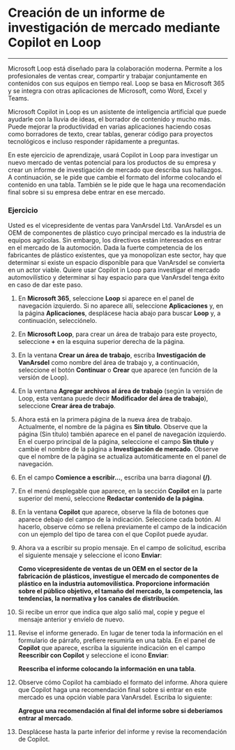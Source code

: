 
# Creación de un informe de investigación de mercado mediante Copilot en Loop
---
Microsoft Loop está diseñado para la colaboración moderna. Permite a los profesionales de ventas crear, compartir y trabajar conjuntamente en contenidos con sus equipos en tiempo real. Loop se basa en Microsoft 365 y se integra con otras aplicaciones de Microsoft, como Word, Excel y Teams.

Microsoft Copilot in Loop es un asistente de inteligencia artificial que puede ayudarle con la lluvia de ideas, el borrador de contenido y mucho más. Puede mejorar la productividad en varias aplicaciones haciendo cosas como borradores de texto, crear tablas, generar código para proyectos tecnológicos e incluso responder rápidamente a preguntas.

En este ejercicio de aprendizaje, usará Copilot in Loop para investigar un nuevo mercado de ventas potencial para los productos de su empresa y crear un informe de investigación de mercado que describa sus hallazgos. A continuación, se le pide que cambie el formato del informe colocando el contenido en una tabla. También se le pide que le haga una recomendación final sobre si su empresa debe entrar en ese mercado.

### Ejercicio

Usted es el vicepresidente de ventas para VanArsdel Ltd. VanArsdel es un OEM de componentes de plástico cuyo principal mercado es la industria de equipos agrícolas. Sin embargo, los directivos están interesados en entrar en el mercado de la automoción. Dada la fuerte competencia de los fabricantes de plástico existentes, que ya monopolizan este sector, hay que determinar si existe un espacio disponible para que VanArsdel se convierta en un actor viable. Quiere usar Copilot in Loop para investigar el mercado automovilístico y determinar si hay espacio para que VanArsdel tenga éxito en caso de dar este paso.

1.  En **Microsoft 365**, seleccione **Loop** si aparece en el panel de navegación izquierdo. Si no aparece allí, seleccione **Aplicaciones** y, en la página **Aplicaciones**, desplácese hacia abajo para buscar **Loop** y, a continuación, selecciónelo.
2.  En **Microsoft Loop**, para crear un área de trabajo para este proyecto, seleccione **+** en la esquina superior derecha de la página.
3.  En la ventana **Crear un área de trabajo**, escriba **Investigación de VanArsdel** como nombre del área de trabajo y, a continuación, seleccione el botón **Continuar** o **Crear** que aparece (en función de la versión de Loop).
4.  En la ventana **Agregar archivos al área de trabajo** (según la versión de Loop, esta ventana puede decir **Modificador del área de trabajo**), seleccione **Crear área de trabajo**.
5.  Ahora está en la primera página de la nueva área de trabajo. Actualmente, el nombre de la página es **Sin título**. Observe que la página (Sin título) también aparece en el panel de navegación izquierdo. En el cuerpo principal de la página, seleccione el campo **Sin título** y cambie el nombre de la página a **Investigación de mercado**. Observe que el nombre de la página se actualiza automáticamente en el panel de navegación.
6.  En el campo **Comience a escribir...**, escriba una barra diagonal **(/)**.
7.  En el menú desplegable que aparece, en la sección **Copilot** en la parte superior del menú, seleccione **Redactar contenido de la página**.
8.  En la ventana **Copilot** que aparece, observe la fila de botones que aparece debajo del campo de la indicación. Seleccione cada botón. Al hacerlo, observe cómo se rellena previamente el campo de la indicación con un ejemplo del tipo de tarea con el que Copilot puede ayudar.
9.  Ahora va a escribir su propio mensaje. En el campo de solicitud, escriba el siguiente mensaje y seleccione el icono **Enviar**:
    
    **Como vicepresidente de ventas de un OEM en el sector de la fabricación de plásticos, investigue el mercado de componentes de plástico en la industria automovilística. Proporcione información sobre el público objetivo, el tamaño del mercado, la competencia, las tendencias, la normativa y los canales de distribución**.
10. Si recibe un error que indica que algo salió mal, copie y pegue el mensaje anterior y envíelo de nuevo.
11. Revise el informe generado. En lugar de tener toda la información en el formulario de párrafo, prefiere resumirla en una tabla. En el panel de **Copilot** que aparece, escriba la siguiente indicación en el campo **Reescribir con Copilot** y seleccione el icono **Enviar**:
    
    **Reescriba el informe colocando la información en una tabla**.
12. Observe cómo Copilot ha cambiado el formato del informe. Ahora quiere que Copilot haga una recomendación final sobre si entrar en este mercado es una opción viable para VanArsdel. Escriba lo siguiente:
    
    **Agregue una recomendación al final del informe sobre si deberíamos entrar al mercado**.
13. Desplácese hasta la parte inferior del informe y revise la recomendación de Copilot.
